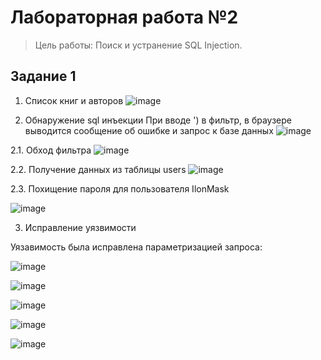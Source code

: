 # Лабораторная работа №2
> Цель работы: Поиск и устранение SQL Injection.

## Задание 1

1. Список книг и авторов
![image](https://sun9-74.userapi.com/impg/ZT2PtsHZBwQWHwxy_SV-Yl7Etn0nqAfDsAfb0Q/MFkYyr8LVsQ.jpg?size=1105x740&quality=96&sign=5d0bdd4c577131cc988f0dc77eb2da56&type=album)

2. Обнаружение sql инъекции
При вводе ') в фильтр, в браузере выводится сообщение об ошибке и запрос к базе данных
![image](https://sun9-1.userapi.com/impg/80WK21YeAeOAeTLWvb1ou7BDZ8uJdHKfOU2VNg/Ki6vnswklqQ.jpg?size=1126x152&quality=96&sign=781441269aafc1a13a6b7825c120b869&type=album)

2.1. Обход фильтра
![image](https://sun9-67.userapi.com/impg/86ozD7OtYXYlgRYPRrXFwhdJg7vle4ixTDkpCw/dhE3G0h8PcI.jpg?size=1073x761&quality=96&sign=70416492b7396a0f0fc1efe79f8ce998&type=album)


2.2. Получение данных из таблицы users
![image](https://sun9-7.userapi.com/impg/lKH3ylWVqRJbOsW5n8Gmsblv7ksFH_bObVQiZw/XCgINI7F00s.jpg?size=1087x779&quality=96&sign=87089980c2390d4cff8d09213daf20f6&type=album)

2.3. Похищение пароля для пользователя IlonMask

![image](https://sun9-56.userapi.com/impg/QhMPPmM8OKuhVWZzB1mmM8h5lVHQGA5zKZKTmg/DhUcOZD3p1E.jpg?size=632x361&quality=96&sign=0ebf1f1a3f97427f648b05ad287b76e4&type=album)

3. Исправление уязвимости

Уязавимость была исправлена параметризацией запроса:

![image](https://sun9-15.userapi.com/impg/P6djV4zY2ukUBhLKOEjWXEUG_WhX_mzS-zCirA/q0RJjwNn1D8.jpg?size=566x132&quality=96&sign=d871839b195518852ae17ae3f6279b72&type=album)

![image](https://sun9-74.userapi.com/impg/3t_LGmxkjcISvW3xtD5af7IQAfZxB9L8DUzLFg/tEK7EWUT2n0.jpg?size=1089x618&quality=96&sign=b38672d2944aa4934b55640bb1aa5fa9&type=album)

![image](https://sun9-76.userapi.com/impg/wVXuAxpxVC5GuxofDe8ayP3jouiJ2To2Nof8Ug/wFda2buMpbs.jpg?size=1153x603&quality=96&sign=be18971c61aa7b605438e5371d866c20&type=album)

![image](https://sun9-43.userapi.com/impg/4IaAU2CaXdb5cmt5lfF6WgZCpXEXRHlaPV0HVQ/u7I0NTQpaIk.jpg?size=1179x555&quality=96&sign=4b4a6fc24bf9c4cf27c14bf7f828dd75&type=album)

![image](https://sun9-47.userapi.com/impg/LCpMbhFwCLSB1KhkBuo4qnAXAxF2NNIgNv6qLQ/Czlpl6sinlE.jpg?size=1192x566&quality=96&sign=61d2e88b038d6e5542f53ef47ab45908&type=album)
